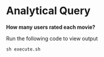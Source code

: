# Analytical Query 

**How many users rated each movie?**

Run the following code to view output

```
sh execute.sh
```
